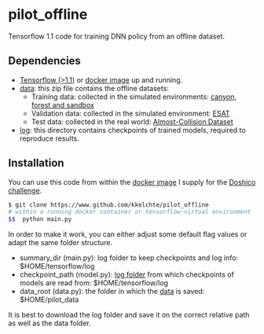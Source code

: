 # pilot_offline
Tensorflow 1.1 code for training DNN policy from an offline dataset.

## Dependencies
* [Tensorflow (>1.1)](https://www.tensorflow.org/install/) or [docker image](https://hub.docker.com/r/kkelchte/ros_gazebo_tensorflow/) up and running.
* [data]("https://homes.esat.kuleuven.be/~kkelchte/pilot_data/data.zip"): this zip file contains the offline datasets:
  * Training data: collected in the simulated environments: [canyon, forest and sandbox](https://homes.esat.kuleuven.be/~kkelchte/data/pilot_data/canyon_forest_sandbox.zip)
  * Validation data: collected in the simulated environment: [ESAT](https://homes.esat.kuleuven.be/~kkelchte/data/pilot_data/esat.zip)
  * Test data: collected in the real world: [Almost-Collision Dataset](https://homes.esat.kuleuven.be/~kkelchte/data/pilot_data/almost_collision_set.zip)
* [log]("https://homes.esat.kuleuven.be/~kkelchte/checkpoints/models.zip"): this directory contains checkpoints of trained models, required to reproduce results.


## Installation
You can use this code from within the [docker image](https://hub.docker.com/r/kkelchte/ros_gazebo_tensorflow/) I supply for the [Doshico challenge](http://kkelchte.github.io/doshico).
```bash
$ git clone https://www.github.com/kkelchte/pilot_offline
# within a running docker container or tensorflow-virtual environment
$$  python main.py
```
In order to make it work, you can either adjust some default flag values or adapt the same folder structure.
* summary_dir (main.py): log folder to keep checkpoints and log info: $HOME/tensorflow/log
* checkpoint_path (model.py): [log folder]("https://homes.esat.kuleuven.be/~kkelchte/checkpoints/offl_mobsm_test.zip") from which checkpoints of models are read from: $HOME/tensorflow/log
* data_root (data.py): the folder in which the [data]("https://homes.esat.kuleuven.be/~kkelchte/pilot_data/data.zip") is saved: $HOME/pilot_data

It is best to download the log folder and save it on the correct relative path as well as the data folder.
